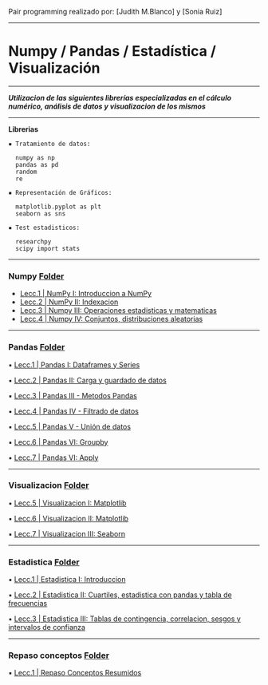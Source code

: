 Pair programming realizado por: [Judith M.Blanco] y [Sonia Ruiz]  


--------------------------
# Numpy / Pandas  / Estadística / Visualización 
--------------------------

***Utilizacion de las siguientes librerías especializadas en el cálculo numérico, análisis de datos y visualizacion de los mismos***

---

**Librerias** 

    ▪ Tratamiento de datos:

      numpy as np
      pandas as pd
      random 
      re

    ▪ Representación de Gráficos:

      matplotlib.pyplot as plt
      seaborn as sns

    ▪ Test estadisticos:

      researchpy 
      scipy import stats

---------------------------
###  Numpy [Folder](https://github.com/solkiria/bootcamp_adalab/tree/main/pairprogramming/module2-sprint1/numpy)

* [Lecc.1 | NumPy I: Introduccion a NumPy](./numpy/pairprog-numpy-leccion1-numpy1.ipynb)
* [Lecc.2 | NumPy II: Indexacion](./numpy/pairprog-numpy-leccion2-indexacion.ipynb)
* [Lecc.3 | Numpy III: Operaciones estadisticas y matematicas](./numpy/pairprog-numpy-leccion3-numpy3.ipynb)
* [Lecc.4 | Numpy IV: Conjuntos, distribuciones aleatorias](./numpy/pairprog-numpy-leccion4-conj_distrib_aleatorias.ipynb)



---------------------------
### Pandas [Folder](https://github.com/solkiria/bootcamp_adalab/tree/main/pairprogramming/module2-sprint1/pandas)

▪ [Lecc.1 | Pandas I: Dataframes y Series](./pandas/pair-prog-pandas-leccion1-pandas1.ipynb)

▪ [Lecc.2 | Pandas II: Carga y guardado de datos](./pandas/pair-prog-pandas-leccion2-cargadatos.ipynb)

▪ [Lecc.3 | Pandas III - Metodos Pandas](./pandas/pair-prog-pandas-leccion3-pandas3.ipynb)

▪ [Lecc.4 | Pandas IV - Filtrado de datos](./pandas/pair-prog-pandas-leccion4-filtrado.ipynb)

▪ [Lecc.5 | Pandas V - Unión de datos](./pandas/pair-prog-pandas-leccion5-pandas5.ipynb)

▪ [Lecc.6 | Pandas VI: Groupby](./pandas/pair-prog-pandas-leccion6-groupby.ipynb)

▪ [Lecc.7 | Pandas VI: Apply](./pandas/pairprog-pandas-leccion7-pandas7.ipynb)



---------------------------
### Visualizacion [Folder](https://github.com/solkiria/bootcamp_adalab/tree/main/pairprogramming/module2-sprint1/visualizacion)

▪ [Lecc.5 | Visualizacion I: Matplotlib](./visualizacion/pairprog-visualizacion-visualizacion1_matplotlib.ipynb)

▪ [Lecc.6 | Visualizacion II: Matplotlib](./visualizacion/pairprog-visualizacion-visualizacion2_matloptib.ipynb)

▪ [Lecc.7 | Visualizacion III: Seaborn](./visualizacion/pairprog-visualizacion-visualizacion3_seaborn.ipynb)



---------------------------
### Estadistica [Folder](https://github.com/solkiria/bootcamp_adalab/tree/main/pairprogramming/module2-sprint1/estadistica) 

▪ [Lecc.1 | Estadistica I: Introduccion](./estadistica/Estadistica_leccion1y2/pairprog-estadistica-estadistica-1_introduccion.ipynb)

▪ [Lecc.2 | Estadistica II: Cuartiles, estadistica con pandas y tabla de frecuencias](./estadistica/Estadistica_leccion1y2/pairprog-estadistica-estadistica2_cuartiles_pandas_tablas_frec.ipynb)

▪ [Lecc.3 | Estadistica III: Tablas de contingencia, correlacion, sesgos y intervalos de confianza](./estadistica/pairprog-estadistica3_tablascont_corr_sesgos_interv.ipynb)

---------------------------
### Repaso conceptos [Folder](https://github.com/solkiria/bootcamp_adalab/tree/main/pairprogramming/module2-sprint1/repaso%20conceptos%20estadistica%20y%20visualizacion)
 
 ▪ [Lecc.1 | Repaso Conceptos Resumidos](./estadistica/pairprog-repaso-repasoconceptos.ipynb)
  

